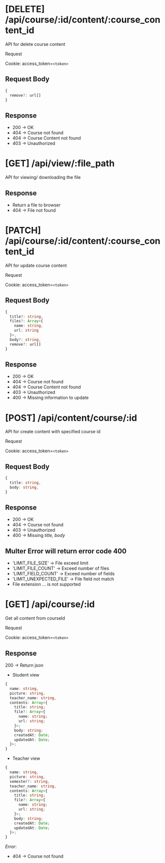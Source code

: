 # [DELETE] /api/course/:id/content/:course_content_id

API for delete course content

Request

Cookie: access_token=`<token>`

## Request Body

```ts
{
  remove?: url[]
}
```

## Response

- 200 -> OK
- 404 -> Course not found
- 404 -> Course Content not found
- 403 -> Unauthorized

# [GET] /api/view/:file_path

API for viewing/ downloading the file

## Response

- Return a file to browser
- 404 -> File not found

# [PATCH] /api/course/:id/content/:course_content_id

API for update course content

Request

Cookie: access_token=`<token>`

## Request Body

```ts
{
  title?: string,
  files?: Array<{
    name: string,
    url: string
  }>,
  body?: string,
  remove?: url[]
}
```

## Response

- 200 -> OK
- 404 -> Course not found
- 404 -> Course Content not found
- 403 -> Unauthorized
- 400 -> Missing information to update

# [POST] /api/content/course/:id

API for create content with specified course id

Request

Cookie: access_token=`<token>`

## Request Body

```ts
{
  title: string,
  body: string,
}
```

## Response

- 200 -> OK
- 404 -> Course not found
- 403 -> Unauthorized
- 400 -> Missing _title, body_

## Multer Error will return error code 400

- 'LIMIT_FILE_SIZE' -> File exceed limit
- 'LIMIT_FILE_COUNT' -> Exceed number of files
- 'LIMIT_FIELD_COUNT' -> Exceed number of fields
- 'LIMIT_UNEXPECTED_FILE' -> File field not match
- File extension ... is not supported

# [GET] /api/course/:id

Get all content from courseId

Request

Cookie: access_token=`<token>`

## Response

200 -> Return json

- Student view

```ts
{
  name: string,
  picture: string,
  teacher_name: string,
  contents: Array<{
    title: string;
    file?: Array<{
      name: string;
      url: string;
    }>;
    body: string;
    createdAt: Date;
    updatedAt: Date;
  }>;
}
```

- Teacher view

```ts
{
  name: string,
  picture: string,
  semester?: string,
  teacher_name: string,
  contents: Array<{
    title: string;
    file?: Array<{
      name: string;
      url: string;
    }>;
    body: string;
    createdAt: Date;
    updatedAt: Date;
  }>;
}
```

_Error_:

- 404 -> Course not found
